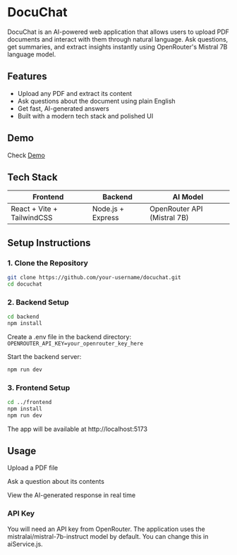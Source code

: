 # DocuChat

DocuChat is an AI-powered web application that allows users to upload PDF documents and interact with them through natural language. Ask questions, get summaries, and extract insights instantly using OpenRouter's Mistral 7B language model.

## Features

- Upload any PDF and extract its content
- Ask questions about the document using plain English
- Get fast, AI-generated answers
- Built with a modern tech stack and polished UI

## Demo

Check [Demo](demo)

## Tech Stack

| Frontend                   | Backend           | AI Model                    |
| -------------------------- | ----------------- | --------------------------- |
| React + Vite + TailwindCSS | Node.js + Express | OpenRouter API (Mistral 7B) |

## Setup Instructions

### 1. Clone the Repository

```bash
git clone https://github.com/your-username/docuchat.git
cd docuchat
```

### 2. Backend Setup

```bash
cd backend
npm install
```

Create a .env file in the backend directory:
`OPENROUTER_API_KEY=your_openrouter_key_here`

Start the backend server:

```bash
npm run dev
```

### 3. Frontend Setup

```bash
cd ../frontend
npm install
npm run dev
```

The app will be available at http://localhost:5173

## Usage

Upload a PDF file

Ask a question about its contents

View the AI-generated response in real time

### API Key

You will need an API key from OpenRouter. The application uses the mistralai/mistral-7b-instruct model by default. You can change this in aiService.js.
